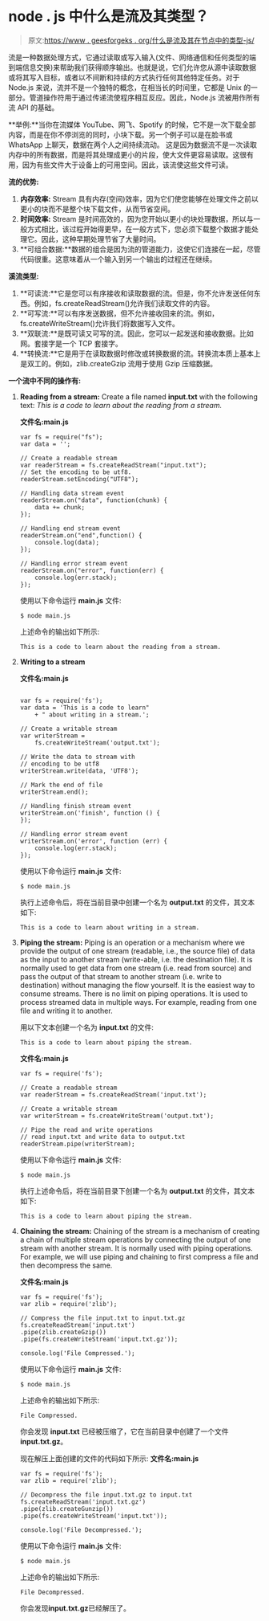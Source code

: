 # node . js 中什么是流及其类型？

> 原文:[https://www . geesforgeks . org/什么是流及其在节点中的类型-js/](https://www.geeksforgeeks.org/what-is-stream-and-its-types-in-node-js/)

流是一种数据处理方式，它通过读取或写入输入(文件、网络通信和任何类型的端到端信息交换)来帮助我们获得顺序输出。也就是说，它们允许您从源中读取数据或将其写入目标，或者以不间断和持续的方式执行任何其他特定任务。对于 Node.js 来说，流并不是一个独特的概念，在相当长的时间里，它都是 Unix 的一部分。管道操作符用于通过传递流使程序相互反应。因此，Node.js 流被用作所有流 API 的基础。

**举例:**当你在流媒体 YouTube、网飞、Spotify 的时候，它不是一次下载全部内容，而是在你不停浏览的同时，小块下载。另一个例子可以是在脸书或 WhatsApp 上聊天，数据在两个人之间持续流动。
这是因为数据流不是一次读取内存中的所有数据，而是将其处理成更小的片段，使大文件更容易读取。这很有用，因为有些文件大于设备上的可用空间。因此，该流使这些文件可读。

**流的优势:**

1.  **内存效率:** Stream 具有内存(空间)效率，因为它们使您能够在处理文件之前以更小的块而不是整个块下载文件，从而节省空间。
2.  **时间效率:** Stream 是时间高效的，因为您开始以更小的块处理数据，所以与一般方式相比，该过程开始得更早，在一般方式下，您必须下载整个数据才能处理它。因此，这种早期处理节省了大量时间。
3.  **可组合数据:**数据的组合是因为流的管道能力，这使它们连接在一起，尽管代码很重。这意味着从一个输入到另一个输出的过程还在继续。

**溪流类型:**

1.  **可读流:**它是您可以有序接收和读取数据的流。但是，你不允许发送任何东西。例如，fs.createReadStream()允许我们读取文件的内容。
2.  **可写流:**可以有序发送数据，但不允许接收回来的流。例如，fs.createWriteStream()允许我们将数据写入文件。
3.  **双联流:**是既可读又可写的流。因此，您可以一起发送和接收数据。比如网。套接字是一个 TCP 套接字。
4.  **转换流:**它是用于在读取数据时修改或转换数据的流。转换流本质上基本上是双工的。例如，zlib.createGzip 流用于使用 Gzip 压缩数据。

**一个流中不同的操作有:**

1.  **Reading from a stream:** Create a file named **input.txt** with the following text:
    *This is a code to learn about the reading from a stream.*

    **文件名:main.js**

    ```
    var fs = require("fs"); 
    var data = ''; 

    // Create a readable stream 
    var readerStream = fs.createReadStream("input.txt"); 
    // Set the encoding to be utf8. 
    readerStream.setEncoding("UTF8"); 

    // Handling data stream event
    readerStream.on("data", function(chunk) { 
        data += chunk; 
    }); 

    // Handling end stream event
    readerStream.on("end",function() { 
        console.log(data); 
    }); 

    // Handling error stream event
    readerStream.on("error", function(err) { 
        console.log(err.stack); 
    }); 
    ```

    使用以下命令运行 **main.js** 文件:

    ```
    $ node main.js
    ```

    上述命令的输出如下所示:

    ```
    This is a code to learn about the reading from a stream.
    ```

2.  **Writing to a stream**

    **文件名:main.js**

    ```

    var fs = require('fs');
    var data = 'This is a code to learn"
        + " about writing in a stream.';

    // Create a writable stream 
    var writerStream = 
        fs.createWriteStream('output.txt');

    // Write the data to stream with
    // encoding to be utf8 
    writerStream.write(data, 'UTF8');

    // Mark the end of file 
    writerStream.end();

    // Handling finish stream event
    writerStream.on('finish', function () {
    });

    // Handling error stream event
    writerStream.on('error', function (err) {
        console.log(err.stack);
    });  
    ```

    使用以下命令运行 **main.js** 文件:

    ```
    $ node main.js
    ```

    执行上述命令后，将在当前目录中创建一个名为 **output.txt** 的文件，其文本如下:

    ```
    This is a code to learn about writing in a stream.
    ```

3.  **Piping the stream:** Piping is an operation or a mechanism where we provide the output of one stream (readable, i.e., the source file) of data as the input to another stream (write-able, i.e. the destination file). It is normally used to get data from one stream (i.e. read from source) and pass the output of that stream to another stream (i.e. write to destination) without managing the flow yourself. It is the easiest way to consume streams. There is no limit on piping operations. It is used to process streamed data in multiple ways. For example, reading from one file and writing it to another.

    用以下文本创建一个名为 **input.txt** 的文件:

    ```
    This is a code to learn about piping the stream.
    ```

    **文件名:main.js**

    ```
    var fs = require('fs'); 

    // Create a readable stream 
    var readerStream = fs.createReadStream('input.txt'); 

    // Create a writable stream 
    var writerStream = fs.createWriteStream('output.txt'); 

    // Pipe the read and write operations 
    // read input.txt and write data to output.txt 
    readerStream.pipe(writerStream); 
    ```

    使用以下命令运行 **main.js** 文件:

    ```
    $ node main.js
    ```

    执行上述命令后，将在当前目录下创建一个名为 **output.txt** 的文件，其文本如下:

    ```
    This is a code to learn about piping the stream.
    ```

4.  **Chaining the stream:** Chaining of the stream is a mechanism of creating a chain of multiple stream operations by connecting the output of one stream with another stream. It is normally used with piping operations. For example, we will use piping and chaining to first compress a file and then decompress the same.

    **文件名:main.js**

    ```
    var fs = require('fs'); 
    var zlib = require('zlib'); 

    // Compress the file input.txt to input.txt.gz 
    fs.createReadStream('input.txt') 
    .pipe(zlib.createGzip()) 
    .pipe(fs.createWriteStream('input.txt.gz')); 

    console.log('File Compressed.'); 
    ```

    使用以下命令运行 **main.js** 文件:

    ```
    $ node main.js
    ```

    上述命令的输出如下所示:

    ```
    File Compressed.
    ```

    你会发现 **input.txt** 已经被压缩了，它在当前目录中创建了一个文件**input.txt.gz**。

    现在解压上面创建的文件的代码如下所示:
    **文件名:main.js**

    ```
    var fs = require('fs'); 
    var zlib = require('zlib'); 

    // Decompress the file input.txt.gz to input.txt 
    fs.createReadStream('input.txt.gz') 
    .pipe(zlib.createGunzip()) 
    .pipe(fs.createWriteStream('input.txt')); 

    console.log('File Decompressed.'); 
    ```

    使用以下命令运行 **main.js** 文件:

    ```
    $ node main.js
    ```

    上述命令的输出如下所示:

    ```
    File Decompressed.
    ```

    你会发现**input.txt.gz**已经解压了。